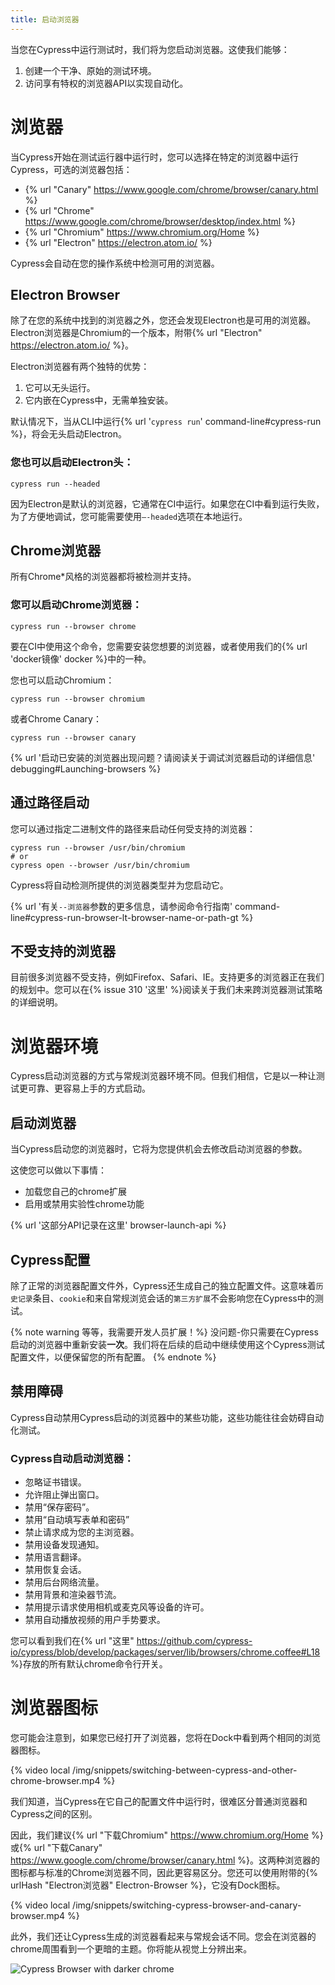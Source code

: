 ```yaml
---
title: 启动浏览器
---
```


当您在Cypress中运行测试时，我们将为您启动浏览器。这使我们能够：

1. 创建一个干净、原始的测试环境。
2. 访问享有特权的浏览器API以实现自动化。

# 浏览器

当Cypress开始在测试运行器中运行时，您可以选择在特定的浏览器中运行Cypress，可选的浏览器包括：

- {% url "Canary" https://www.google.com/chrome/browser/canary.html %}
- {% url "Chrome" https://www.google.com/chrome/browser/desktop/index.html %}
- {% url "Chromium" https://www.chromium.org/Home %}
- {% url "Electron" https://electron.atom.io/ %}

Cypress会自动在您的操作系统中检测可用的浏览器。

## Electron Browser

除了在您的系统中找到的浏览器之外，您还会发现Electron也是可用的浏览器。Electron浏览器是Chromium的一个版本，附带{% url "Electron" https://electron.atom.io/ %}。

Electron浏览器有两个独特的优势：

1. 它可以无头运行。
2. 它内嵌在Cypress中，无需单独安装。

默认情况下，当从CLI中运行{% url '`cypress run`' command-line#cypress-run %}，将会无头启动Electron。

### 您也可以启动Electron头：

```shell
cypress run --headed
```

因为Electron是默认的浏览器，它通常在CI中运行。如果您在CI中看到运行失败，为了方便地调试，您可能需要使用`—-headed`选项在本地运行。

## Chrome浏览器

所有Chrome*风格的浏览器都将被检测并支持。

### 您可以启动Chrome浏览器：

```shell
cypress run --browser chrome
```

要在CI中使用这个命令，您需要安装您想要的浏览器，或者使用我们的{% url 'docker镜像' docker %}中的一种。

您也可以启动Chromium：

```shell
cypress run --browser chromium
```

或者Chrome Canary：

```shell
cypress run --browser canary
```

{% url '启动已安装的浏览器出现问题？请阅读关于调试浏览器启动的详细信息' debugging#Launching-browsers %}

## 通过路径启动

您可以通过指定二进制文件的路径来启动任何受支持的浏览器：

```shell
cypress run --browser /usr/bin/chromium
# or
cypress open --browser /usr/bin/chromium
```

Cypress将自动检测所提供的浏览器类型并为您启动它。

{% url '有关`--浏览器`参数的更多信息，请参阅命令行指南' command-line#cypress-run-browser-lt-browser-name-or-path-gt %}

## 不受支持的浏览器

目前很多浏览器不受支持，例如Firefox、Safari、IE。支持更多的浏览器正在我们的规划中。您可以在{% issue 310 '这里' %}阅读关于我们未来跨浏览器测试策略的详细说明。

# 浏览器环境

Cypress启动浏览器的方式与常规浏览器环境不同。但我们相信，它是以一种让测试更可靠、更容易上手的方式启动。

## 启动浏览器

当Cypress启动您的浏览器时，它将为您提供机会去修改启动浏览器的参数。

这使您可以做以下事情：

- 加载您自己的chrome扩展
- 启用或禁用实验性chrome功能

{% url '这部分API记录在这里' browser-launch-api %}

## Cypress配置

除了正常的浏览器配置文件外，Cypress还生成自己的独立配置文件。这意味着`历史记录`条目、`cookie`和来自常规浏览会话的`第三方扩展`不会影响您在Cypress中的测试。

{% note warning 等等，我需要开发人员扩展！%}
没问题-你只需要在Cypress启动的浏览器中重新安装**一次**。我们将在后续的启动中继续使用这个Cypress测试配置文件，以便保留您的所有配置。
{% endnote %}

## 禁用障碍

Cypress自动禁用Cypress启动的浏览器中的某些功能，这些功能往往会妨碍自动化测试。

### Cypress自动启动浏览器：

- 忽略证书错误。
- 允许阻止弹出窗口。
- 禁用“保存密码”。
- 禁用“自动填写表单和密码”
- 禁止请求成为您的主浏览器。
- 禁用设备发现通知。
- 禁用语言翻译。
- 禁用恢复会话。
- 禁用后台网络流量。
- 禁用背景和渲染器节流。
- 禁用提示请求使用相机或麦克风等设备的许可。
- 禁用自动播放视频的用户手势要求。

您可以看到我们在{% url "这里" https://github.com/cypress-io/cypress/blob/develop/packages/server/lib/browsers/chrome.coffee#L18 %}存放的所有默认chrome命令行开关。

# 浏览器图标

您可能会注意到，如果您已经打开了浏览器，您将在Dock中看到两个相同的浏览器图标。

{% video local /img/snippets/switching-between-cypress-and-other-chrome-browser.mp4 %}

我们知道，当Cypress在它自己的配置文件中运行时，很难区分普通浏览器和Cypress之间的区别。

因此，我们建议{% url "下载Chromium" https://www.chromium.org/Home %}或{% url "下载Canary" https://www.google.com/chrome/browser/canary.html %}。这两种浏览器的图标都与标准的Chrome浏览器不同，因此更容易区分。您还可以使用附带的{% urlHash "Electron浏览器" Electron-Browser %}，它没有Dock图标。

{% video local /img/snippets/switching-cypress-browser-and-canary-browser.mp4 %}

此外，我们还让Cypress生成的浏览器看起来与常规会话不同。您会在浏览器的chrome周围看到一个更暗的主题。你将能从视觉上分辨出来。

![Cypress Browser with darker chrome](/img/guides/cypress-browser-chrome.png)
